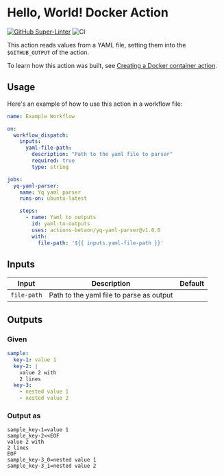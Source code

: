 # Hello, World! Docker Action

[![GitHub Super-Linter](https://github.com/actions-betaon/yq-yaml-parser/actions/workflows/linter.yml/badge.svg)](https://github.com/super-linter/super-linter)
![CI](https://github.com/actions-betaon/yq-yaml-parser/actions/workflows/ci.yml/badge.svg)

This action reads values from a YAML file, setting them into the `$GITHUB_OUTPUT` of the action.

To learn how this action was built, see [Creating a Docker container action](https://docs.github.com/en/actions/creating-actions/creating-a-docker-container-action).

## Usage

Here's an example of how to use this action in a workflow file:

```yaml
name: Example Workflow

on:
  workflow_dispatch:
    inputs:
      yaml-file-path:
        description: "Path to the yaml file to parser"
        required: true
        type: string

jobs:
  yq-yaml-parser:
    name: Yq yaml parser
    runs-on: ubuntu-latest

    steps:      
      - name: Yaml to outputs
        id: yaml-to-outputs
        uses: actions-betaon/yq-yaml-parser@v1.0.0
        with:
          file-path: '${{ inputs.yaml-file-path }}'
```

## Inputs

| Input       | Description                     | Default |
| ----------- | ------------------------------- | ----------- |
| `file-path` | Path to the yaml file to parse as output | |

## Outputs

### Given

```yaml
sample:  
  key-1: value 1
  key-2: |
    value 2 with
    2 lines
  key-3:
    - nested value 1
    - nested value 2
```

### Output as

```text
sample_key-1=value 1
sample_key-2<<EOF 
value 2 with
2 lines
EOF
sample_key-3_0=nested value 1
sample_key-3_1=nested value 2
```
